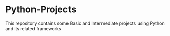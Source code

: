 # Python-Projects

This repository contains some Basic and Intermediate projects using Python and its related frameworks
